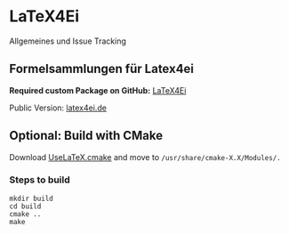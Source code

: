 # LaTeX4Ei

Allgemeines und Issue Tracking

## Formelsammlungen für Latex4ei

**Required custom Package on GitHub:** [LaTeX4Ei](https://github.com/latex4ei/latex4ei-packages)

Public Version: [latex4ei.de](http://latex4ei.de)

## Optional: Build with CMake

Download [UseLaTeX.cmake](https://cmake.org/Wiki/CMakeUserUseLATEX) and move to `/usr/share/cmake-X.X/Modules/.`

### Steps to build

```shell
mkdir build
cd build
cmake ..
make
```